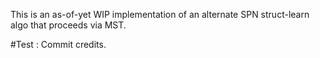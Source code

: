 This is an as-of-yet WIP implementation of an alternate SPN struct-learn algo that proceeds via MST.

#Test : Commit credits.


